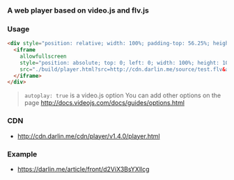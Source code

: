 ### A web player based on video.js and flv.js

### Usage

```html
<div style="position: relative; width: 100%; padding-top: 56.25%; height: 0; overflow: hidden;">
  <iframe
    allowfullscreen
    style="position: absolute; top: 0; left: 0; width: 100%; height: 100%;"
    src="./build/player.html?src=http://cdn.darlin.me/source/test.flv&autoplay=true">
  </iframe>
</div>
```

> `autoplay: true` is a video.js option
> You can add other options on the page http://docs.videojs.com/docs/guides/options.html

### CDN

* http://cdn.darlin.me/cdn/player/v1.4.0/player.html

### Example

* https://darlin.me/article/front/d2ViX3BsYXllcg

